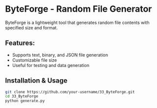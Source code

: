 # ByteForge - Random File Generator

ByteForge is a lightweight tool that generates random file contents with specified size and format.  

## Features:
- Supports text, binary, and JSON file generation  
- Customizable file size  
- Useful for testing and data generation  

## Installation & Usage  
```bash
git clone https://github.com/your-username/33_ByteForge.git  
cd 33_ByteForge  
python generate.py  
